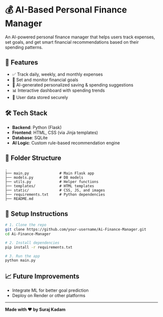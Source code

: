 # 💰 AI-Based Personal Finance Manager

An AI-powered personal finance manager that helps users track expenses, set goals, and get smart financial recommendations based on their spending patterns.

## 🚀 Features

* ✅ Track daily, weekly, and monthly expenses
* 🎯 Set and monitor financial goals
* 🧠 AI-generated personalized saving & spending suggestions
* 📊 Interactive dashboard with spending trends
* 🔐 User data stored securely

## 🛠 Tech Stack

* **Backend**: Python (Flask)
* **Frontend**: HTML, CSS (via Jinja templates)
* **Database**: SQLite
* **AI Logic**: Custom rule-based recommendation engine

## 📂 Folder Structure

```
.
├── main.py              # Main Flask app
├── models.py            # DB models
├── utils.py             # Helper functions
├── templates/           # HTML templates
├── static/              # CSS, JS, and images
├── requirements.txt     # Python dependencies
├── README.md
```

## 🔧 Setup Instructions

```bash
# 1. Clone the repo
git clone https://github.com/your-username/Ai-Finance-Manager.git
cd Ai-Finance-Manager

# 2. Install dependencies
pip install -r requirements.txt

# 3. Run the app
python main.py
```

## 📈 Future Improvements

* Integrate ML for better goal prediction
* Deploy on Render or other platforms

---

**Made with ❤️ by Suraj Kadam**
